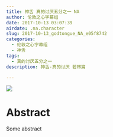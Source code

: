 ```yaml
---
title: 神舌 真的讨厌五分之一 NA
author: 伦敦之心字幕组
date: 2017-10-13 03:07:39
airdate: .na.character
slug: 2017-10-13_godtongue_NA_e05f8742
categories:
  - 伦敦之心字幕组
  - 神舌
tags:
  - 真的讨厌五分之一
description: 神舌-真的讨厌 若林篇

---
```

![](/img/gakki.jpg)
# Abstract
Some abstract
